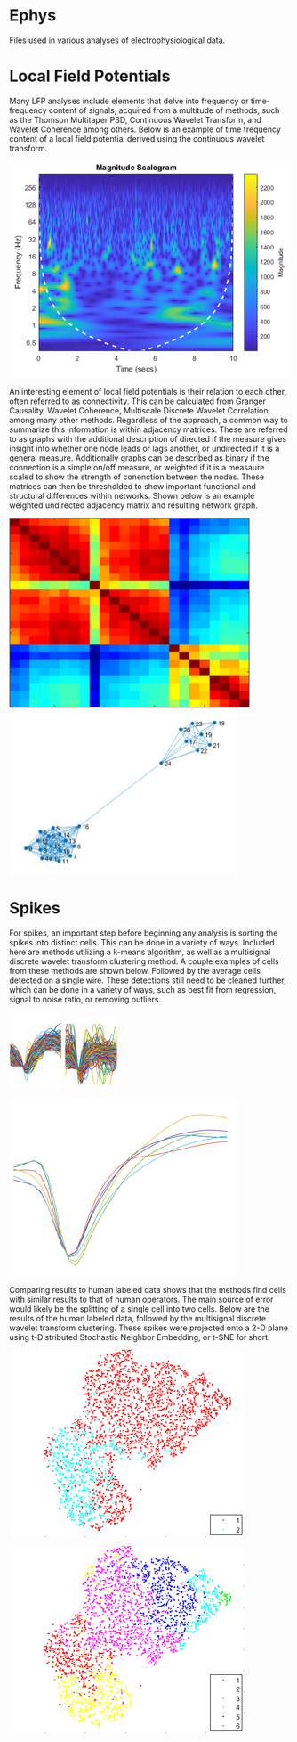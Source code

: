 # Ephys
Files used in various analyses of electrophysiological data. 


# Local Field Potentials

Many LFP analyses include elements that delve into frequency or time-frequency content of signals, acquired from a multitude of methods, such as the Thomson Multitaper PSD, Continuous Wavelet Transform, and Wavelet Coherence among others. Below is an example of time frequency content of a local field potential derived using the continuous wavelet transform. 

![Continuous Wavelet Transform](https://github.com/Cheer-Lab/Ephys/blob/master/cwtEx.PNG)

An interesting element of local field potentials is their relation to each other, often referred to as connectivity. This can be calculated from Granger Causality, Wavelet Coherence, Multiscale Discrete Wavelet Correlation, among many other methods. Regardless of the approach, a common way to summarize this information is within adjacency matrices. These are referred to as graphs with the additional description of directed if the measure gives insight into whether one node leads or lags another, or undirected if it is a general measure. Additionally graphs can be described as binary if the connection is a simple on/off measure, or weighted if it is a measaure scaled to show the strength of conenction between the nodes. These matrices can then be thresholded to show important functional and structural differences within networks. Shown below is an example weighted undirected adjacency matrix and resulting network graph.

![](https://github.com/Cheer-Lab/Ephys/blob/master/adjEx.PNG) ![](https://github.com/Cheer-Lab/Ephys/blob/master/networkEx.PNG)

# Spikes

For spikes, an important step before beginning any analysis is sorting the spikes into distinct cells. This can be done in a variety of ways. Included here are methods utilizing a k-means algorithm, as well as a multisignal discrete wavelet transform clustering method. A couple examples of cells from these methods are shown below. Followed by the average cells detected on a single wire. These detections still need to be cleaned further, which can be done in a variety of ways, such as best fit from regression, signal to noise ratio, or removing outliers. 

![](https://github.com/Cheer-Lab/Ephys/blob/master/spkClustEx.PNG) ![](https://github.com/Cheer-Lab/Ephys/blob/master/spkClustEx2.PNG)

![](https://github.com/Cheer-Lab/Ephys/blob/master/spkAvgCells.PNG)

Comparing results to human labeled data shows that the methods find cells with similar results to that of human operators. The main source of error would likely be the splitting of a single cell into two cells. Below are the results of the human labeled data, followed by the multisignal discrete wavelet transform clustering. These spikes were projected onto a 2-D plane using t-Distributed Stochastic Neighbor Embedding, or t-SNE for short. 

![](https://github.com/Cheer-Lab/Ephys/blob/master/tsnePlxClustEx.PNG)

![](https://github.com/Cheer-Lab/Ephys/blob/master/tsneMdwtClustEx.PNG)
 
